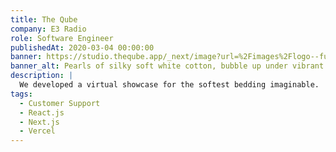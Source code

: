```yaml
---
title: The Qube
company: E3 Radio
role: Software Engineer
publishedAt: 2020-03-04 00:00:00
banner: https://studio.theqube.app/_next/image?url=%2Fimages%2Flogo--full.png&w=384&q=75
banner_alt: Pearls of silky soft white cotton, bubble up under vibrant lighting
description: |
  We developed a virtual showcase for the softest bedding imaginable.
tags:
  - Customer Support
  - React.js
  - Next.js
  - Vercel
---
```

